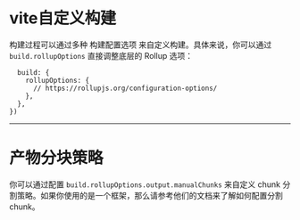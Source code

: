 # vite自定义构建
构建过程可以通过多种 构建配置选项 来自定义构建。具体来说，你可以通过 `build.rollupOptions` 直接调整底层的 Rollup 选项：
```export default defineConfig({
  build: {
    rollupOptions: {
      // https://rollupjs.org/configuration-options/
    },
  },
})
```
***
# 产物分块策略
你可以通过配置 `build.rollupOptions.output.manualChunks` 来自定义 chunk 分割策略。如果你使用的是一个框架，那么请参考他们的文档来了解如何配置分割 chunk。